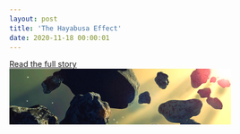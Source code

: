 ```yaml
---
layout: post
title: 'The Hayabusa Effect'
date: 2020-11-18 00:00:01
---
```



[ Read the full story ![Asteroids](/pic/Asteroids-Sun-400x100.png "Asteroids Sun")  ](http://rickywilhelmson.com/TheHayabusaEffect/)
